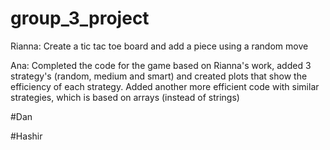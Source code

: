 # group_3_project

Rianna: 
Create a tic tac toe board and add a piece using a random move

Ana: Completed the code for the game based on Rianna's work, added 3 strategy's (random, medium and smart) and created plots that show the efficiency of each strategy. Added another more efficient code with similar strategies, which is based on arrays (instead of strings)

#Dan

#Hashir
